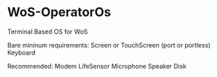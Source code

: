 # WoS-OperatorOs
Terminal Based OS for WoS

Bare mininum requirements:
Screen or TouchScreen (port or portless)
Keyboard

Recommended:
Modem
LifeSensor
Microphone
Speaker
Disk
